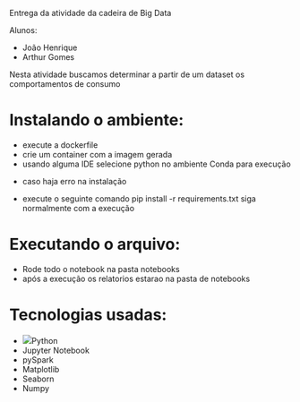 Entrega da atividade da cadeira de Big Data

Alunos:
- João Henrique
- Arthur Gomes

Nesta atividade buscamos determinar a partir de um dataset os comportamentos de consumo

# Instalando o ambiente:

-  execute a dockerfile
-  crie um container com a imagem gerada
-  usando alguma IDE selecione python no ambiente Conda para execução
* caso haja erro na instalação
- execute o seguinte comando
  pip install -r requirements.txt
siga normalmente com a execução
# Executando o arquivo:

- Rode todo o notebook na pasta notebooks
- após a execução os relatorios estarao na pasta de notebooks
  
# Tecnologias usadas:

- <img src= "https://w7.pngwing.com/pngs/447/294/png-transparent-python-javascript-logo-clojure-python-logo-blue-angle-text-thumbnail.png">Python
- Jupyter Notebook
- pySpark
- Matplotlib
- Seaborn
- Numpy
